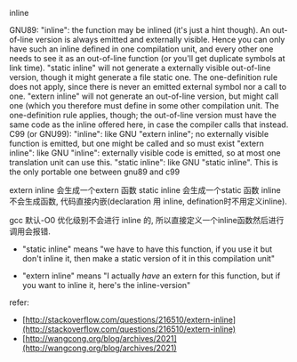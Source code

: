 inline 

GNU89:
"inline": the function may be inlined (it's just a hint though). An out-of-line version is always emitted and externally visible. Hence you can only have such an inline defined in one compilation unit, and every other one needs to see it as an out-of-line function (or you'll get duplicate symbols at link time).
"static inline" will not generate a externally visible out-of-line version, though it might generate a file static one. The one-definition rule does not apply, since there is never an emitted external symbol nor a call to one.
"extern inline" will not generate an out-of-line version, but might call one (which you therefore must define in some other compilation unit. The one-definition rule applies, though; the out-of-line version must have the same code as the inline offered here, in case the compiler calls that instead.
C99 (or GNU99):
"inline": like GNU "extern inline"; no externally visible function is emitted, but one might be called and so must exist
"extern inline": like GNU "inline": externally visible code is emitted, so at most one translation unit can use this.
"static inline": like GNU "static inline". This is the only portable one between gnu89 and c99

extern inline 会生成一个extern 函数
static inline 会生成一个static 函数
inline 不会生成函数, 代码直接内嵌(declaration 用 inline, defination时不用定义inline).

gcc 默认-O0 优化级别不会进行 inline 的, 所以直接定义一个inline函数然后进行调用会报错.


- "static inline" means "we have to have this function, if you use it
   but don't inline it, then make a static version of it in this
   compilation unit"

 - "extern inline" means "I actually _have_ an extern for this function,
   but if you want to inline it, here's the inline-version"

refer:

- [http://stackoverflow.com/questions/216510/extern-inline](http://stackoverflow.com/questions/216510/extern-inline)
- [http://wangcong.org/blog/archives/2021](http://wangcong.org/blog/archives/2021)
